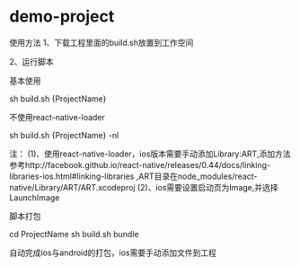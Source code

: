 # demo-project
使用方法
1、下载工程里面的build.sh放置到工作空间

2、运行脚本

基本使用

sh build.sh {ProjectName}

不使用react-native-loader

sh build.sh {ProjectName} -nl


注：
(1)、使用react-native-loader，ios版本需要手动添加Library:ART,添加方法参考http://facebook.github.io/react-native/releases/0.44/docs/linking-libraries-ios.html#linking-libraries  ,ART目录在node_modules/react-native/Library/ART/ART.xcodeproj
(2)、ios需要设置启动页为Image,并选择LaunchImage

脚本打包

cd ProjectName
sh build.sh bundle

自动完成ios与android的打包，ios需要手动添加文件到工程
